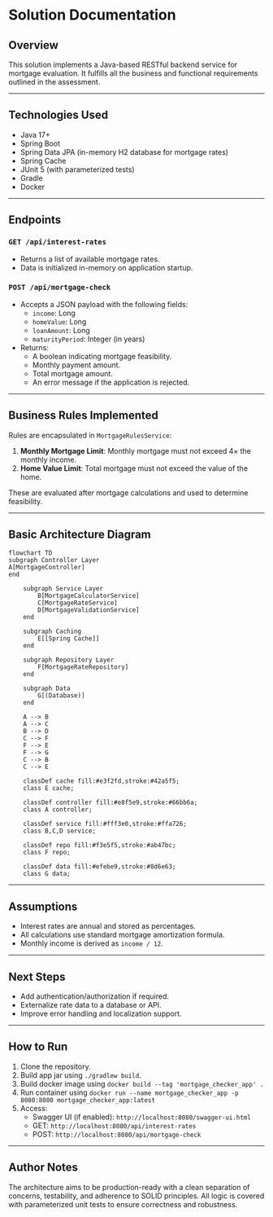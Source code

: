 # Solution Documentation

## Overview

This solution implements a Java-based RESTful backend service for mortgage evaluation. It fulfills all the business and functional requirements outlined in the assessment.

---

## Technologies Used

- Java 17+
- Spring Boot
- Spring Data JPA (in-memory H2 database for mortgage rates)
- Spring Cache
- JUnit 5 (with parameterized tests)
- Gradle
- Docker

---

## Endpoints

### `GET /api/interest-rates`

- Returns a list of available mortgage rates.
- Data is initialized in-memory on application startup.

### `POST /api/mortgage-check`

- Accepts a JSON payload with the following fields:
    - `income`: Long
    - `homeValue`: Long
    - `loanAmount`: Long
    - `maturityPeriod`: Integer (in years)
- Returns:
    - A boolean indicating mortgage feasibility.
    - Monthly payment amount.
    - Total mortgage amount.
    - An error message if the application is rejected.

---

## Business Rules Implemented

Rules are encapsulated in `MortgageRulesService`:

1. **Monthly Mortgage Limit**: Monthly mortgage must not exceed 4× the monthly income.
2. **Home Value Limit**: Total mortgage must not exceed the value of the home.

These are evaluated after mortgage calculations and used to determine feasibility.

---

## Basic Architecture Diagram

```mermaid
flowchart TD
subgraph Controller Layer
A[MortgageController]
end

    subgraph Service Layer
        B[MortgageCalculatorService]
        C[MortgageRateService]
        D[MortgageValidationService]
    end

    subgraph Caching
        E[[Spring Cache]]
    end

    subgraph Repository Layer
        F[MortgageRateRepository]
    end

    subgraph Data
        G[(Database)]
    end

    A --> B
    A --> C
    B --> D
    C --> F
    F --> E
    F --> G
    C --> B
    C --> E

    classDef cache fill:#e3f2fd,stroke:#42a5f5;
    class E cache;

    classDef controller fill:#e8f5e9,stroke:#66bb6a;
    class A controller;

    classDef service fill:#fff3e0,stroke:#ffa726;
    class B,C,D service;

    classDef repo fill:#f3e5f5,stroke:#ab47bc;
    class F repo;

    classDef data fill:#efebe9,stroke:#8d6e63;
    class G data;
```

---

## Assumptions

- Interest rates are annual and stored as percentages.
- All calculations use standard mortgage amortization formula.
- Monthly income is derived as `income / 12`.

---

## Next Steps

- Add authentication/authorization if required.
- Externalize rate data to a database or API.
- Improve error handling and localization support.

---

## How to Run

1. Clone the repository.
2. Build app jar using `./gradlew build`.
3. Build docker image using `docker build --tag 'mortgage_checker_app' .`
4. Run container using `docker run --name mortgage_checker_app -p 8080:8080 mortgage_checker_app:latest`
5. Access:
    - Swagger UI (if enabled): `http://localhost:8080/swagger-ui.html`
    - GET: `http://localhost:8080/api/interest-rates`
    - POST: `http://localhost:8080/api/mortgage-check`

---

## Author Notes

The architecture aims to be production-ready with a clean separation of concerns, testability, and adherence to SOLID principles. All logic is covered with parameterized unit tests to ensure correctness and robustness.
